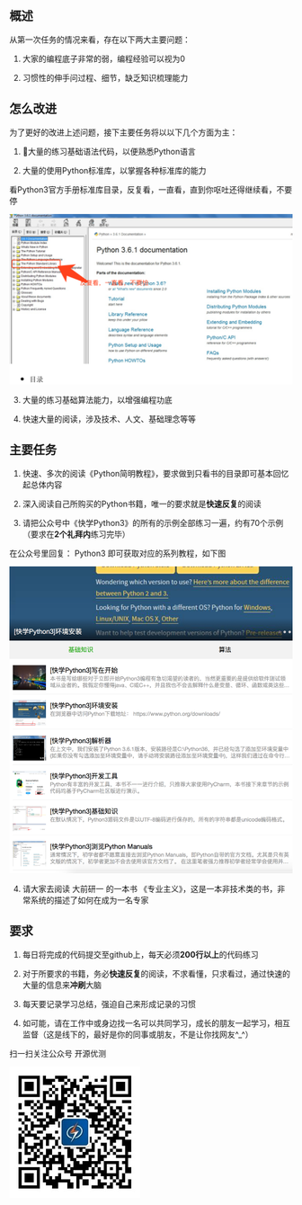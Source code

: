 ## 概述

从第一次任务的情况来看，存在以下两大主要问题：

1. 大家的编程底子非常的弱，编程经验可以视为0

2. 习惯性的伸手问过程、细节，缺乏知识梳理能力

## 怎么改进

为了更好的改进上述问题，接下主要任务将以以下几个方面为主：

1. 大量的练习基础语法代码，以便熟悉Python语言

2. 大量的使用Python标准库，以掌握各种标准库的能力

看Python3官方手册标准库目录，反复看，一直看，直到你呕吐还得继续看，不要停

![标准库](images/Python3手册标准库.png)

3. 大量的练习基础算法能力，以增强编程功底

4. 快速大量的阅读，涉及技术、人文、基础理念等等

## 主要任务

1. 快速、多次的阅读《Python简明教程》，要求做到只看书的目录即可基本回忆起总体内容

2. 深入阅读自己所购买的Python书籍，唯一的要求就是**快速反复**的阅读

3. 请把公众号中《快学Python3》的所有的示例全部练习一遍，约有70个示例（要求在**2个礼拜内**练习完毕）

在公众号里回复： Python3  即可获取对应的系列教程，如下图

![快学Python3](images/快学Python3.png)

4. 请大家去阅读 大前研一 的一本书 《专业主义》，这是一本非技术类的书，非常系统的描述了如何在成为一名专家


## 要求

1. 每日将完成的代码提交至github上，每天必须**200行以上**的代码练习

2. 对于所要求的书籍，务必**快速反复**的阅读，不求看懂，只求看过，通过快速的大量的信息来**冲刷**大脑

3. 每天要记录学习总结，强迫自己来形成记录的习惯

4. 如可能，请在工作中或身边找一名可以共同学习，成长的朋友一起学习，相互监督（这是线下的，最好是你的同事或朋友，不是让你找网友^_^）

扫一扫关注公众号 开源优测

![](公众号.jpg)
